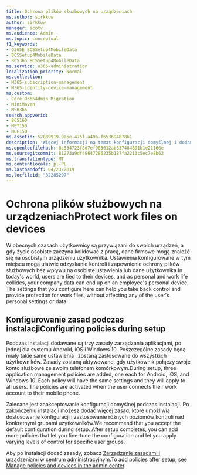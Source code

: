 ```yaml
---
title: Ochrona plików służbowych na urządzeniach
ms.author: sirkkuw
author: sirkkuw
manager: scotv
ms.audience: Admin
ms.topic: conceptual
f1_keywords:
- O365E_BCSSetup4MobileData
- BCSSetup4MobileData
- BCS365_BCSSetup4MobileData
ms.service: o365-administration
localization_priority: Normal
ms.collection:
- M365-subscription-management
- M365-identity-device-management
ms.custom:
- Core_O365Admin_Migration
- MiniMaven
- MSB365
search.appverid:
- BCS160
- MET150
- MOE150
ms.assetid: 52089919-9a5e-475f-a49a-f65369487861
description: 'Więcej informacji na temat konfiguracji domyślnej i dodanie zasady zarządzania aplikacjami, aby chronić dane firmy na osobistej urządzeniach mobilnych użytkowników. '
ms.openlocfilehash: 8c534723f8d7ef903612ab637484891b1e21166e
ms.sourcegitcommit: 81273a9df49647286235b187fa2213c5ec7e8b62
ms.translationtype: MT
ms.contentlocale: pl-PL
ms.lasthandoff: 04/23/2019
ms.locfileid: "32285297"
---
```

# <a name="protect-work-files-on-devices"></a><span data-ttu-id="1cfe8-103">Ochrona plików służbowych na urządzeniach</span><span class="sxs-lookup"><span data-stu-id="1cfe8-103">Protect work files on devices</span></span>

<span data-ttu-id="1cfe8-p101">W obecnych czasach użytkownicy są przywiązani do swoich urządzeń, a gdy życie osobiste zaczyna kolidować z pracą, dane firmowe mogą znaleźć się na osobistym urządzeniu użytkownika. Ustawienia konfigurowane w tym miejscu mogą ułatwić odzyskanie kontroli i zapewnienie ochrony plików służbowych bez wpływu na osobiste ustawienia lub dane użytkownika.</span><span class="sxs-lookup"><span data-stu-id="1cfe8-p101">In today's world, users are tied to their devices, and as personal and work life collides, your company data can end up on an employee's personal device. The settings that you configure here can help you take back control and provide protection for work files, without affecting any of the user's personal settings or data.</span></span>
  
## <a name="configuring-policies-during-setup"></a><span data-ttu-id="1cfe8-106">Konfigurowanie zasad podczas instalacji</span><span class="sxs-lookup"><span data-stu-id="1cfe8-106">Configuring policies during setup</span></span>

<span data-ttu-id="1cfe8-p102">Podczas instalacji dodawane są trzy zasady zarządzania aplikacjami, po jednej dla systemu Android, iOS i Windows 10. Poszczególne zasady będą miały takie same ustawienia i zostaną zastosowane do wszystkich użytkowników. Zasady zostaną aktywowane, gdy użytkownik połączy swoje konto służbowe ze swoim telefonem komórkowym.</span><span class="sxs-lookup"><span data-stu-id="1cfe8-p102">During setup, three application management policies are added, one each for Android, iOS, and Windows 10. Each policy will have the same settings and they will apply to all users. The policies are activated when the user connects their work account to their mobile phone.</span></span>
  
<span data-ttu-id="1cfe8-p103">Zalecane jest zaakceptowanie konfiguracji domyślnej podczas instalacji. Po zakończeniu instalacji możesz dodać więcej zasad, które umożliwią dostosowanie konfiguracji i zastosowanie różnych poziomów kontroli nad konkretnymi grupami użytkowników.</span><span class="sxs-lookup"><span data-stu-id="1cfe8-p103">We recommend that you accept the default configuration during setup. After setup completes, you can add more policies that let you fine-tune the configuration and let you apply varying levels of control for specific user groups.</span></span>
  
<span data-ttu-id="1cfe8-112">Aby po instalacji dodać zasady, zobacz [Zarządzanie zasadami i urządzeniami w centrum administracyjnym](manage.md).</span><span class="sxs-lookup"><span data-stu-id="1cfe8-112">To add policies after setup, see [Manage policies and devices in the admin center](manage.md).</span></span>
  


